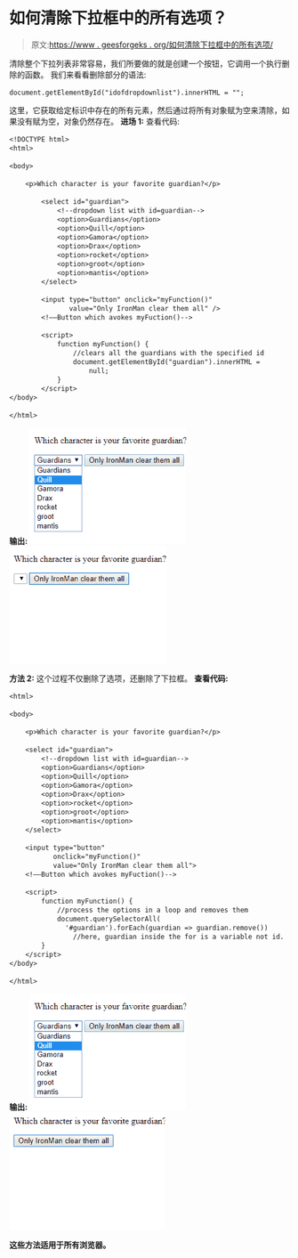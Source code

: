 # 如何清除下拉框中的所有选项？

> 原文:[https://www . geesforgeks . org/如何清除下拉框中的所有选项/](https://www.geeksforgeeks.org/how-to-clear-all-options-in-a-dropdown-box/)

清除整个下拉列表非常容易，我们所要做的就是创建一个按钮，它调用一个执行删除的函数。
我们来看看删除部分的语法:

```
document.getElementById("idofdropdownlist").innerHTML = "";
```

这里，它获取给定标识中存在的所有元素，然后通过将所有对象赋为空来清除，如果没有赋为空，对象仍然存在。
**进场 1:** 查看代码:

```
<!DOCTYPE html>
<html>

<body>

    <p>Which character is your favorite guardian?</p>

        <select id="guardian">
            <!--dropdown list with id=guardian-->
            <option>Guardians</option>
            <option>Quill</option>
            <option>Gamora</option>
            <option>Drax</option>
            <option>rocket</option>
            <option>groot</option>
            <option>mantis</option>
        </select>

        <input type="button" onclick="myFunction()"
               value="Only IronMan clear them all" />
        <!––Button which avokes myFuction()-->

        <script>
            function myFunction() {
                //clears all the guardians with the specified id
                document.getElementById("guardian").innerHTML =
                    null;
            }
        </script>
</body>

</html>
```

**输出:**
![output](img/96e514c3d91cec2ccac3864835a57ed7.png)
![output](img/04a6642abda4d405062ec2f5a8af8988.png)

**方法 2:**
这个过程不仅删除了选项，还删除了下拉框。
**查看代码:**

```
<html>

<body>

    <p>Which character is your favorite guardian?</p>

    <select id="guardian">
        <!--dropdown list with id=guardian-->
        <option>Guardians</option>
        <option>Quill</option>
        <option>Gamora</option>
        <option>Drax</option>
        <option>rocket</option>
        <option>groot</option>
        <option>mantis</option>
    </select>

    <input type="button" 
           onclick="myFunction()" 
           value="Only IronMan clear them all">
    <!––Button which avokes myFuction()-->

    <script>
        function myFunction() {
            //process the options in a loop and removes them
            document.querySelectorAll(
              '#guardian').forEach(guardian => guardian.remove())
                //here, guardian inside the for is a variable not id.
        }
    </script>
</body>

</html>
```

**输出:**
[![output](img/96e514c3d91cec2ccac3864835a57ed7.png)](https://contribute.geeksforgeeks.org/how-to-clear-all-options-in-a-dropdown-box/screenshot-1054/)
[![output](img/c263f9548d3a12f80d1a7ef874eb412a.png)](https://contribute.geeksforgeeks.org/how-to-clear-all-options-in-a-dropdown-box/screenshot-1163/)

**这些方法适用于所有浏览器。**